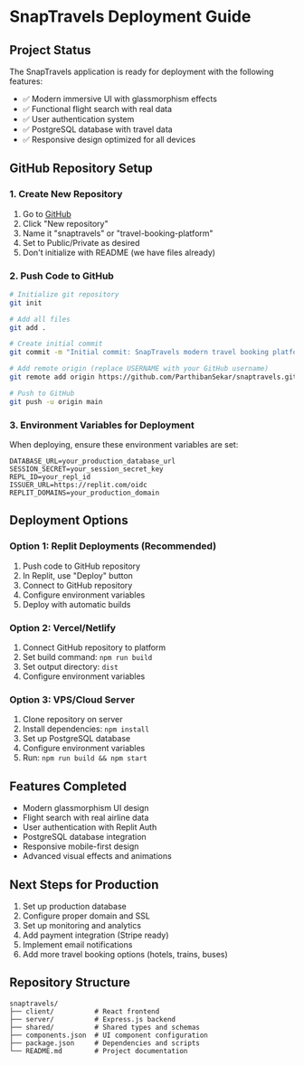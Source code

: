 # SnapTravels Deployment Guide

## Project Status
The SnapTravels application is ready for deployment with the following features:
- ✅ Modern immersive UI with glassmorphism effects
- ✅ Functional flight search with real data
- ✅ User authentication system
- ✅ PostgreSQL database with travel data
- ✅ Responsive design optimized for all devices

## GitHub Repository Setup

### 1. Create New Repository
1. Go to [GitHub](https://github.com)
2. Click "New repository"
3. Name it "snaptravels" or "travel-booking-platform"
4. Set to Public/Private as desired
5. Don't initialize with README (we have files already)

### 2. Push Code to GitHub
```bash
# Initialize git repository
git init

# Add all files
git add .

# Create initial commit
git commit -m "Initial commit: SnapTravels modern travel booking platform"

# Add remote origin (replace USERNAME with your GitHub username)
git remote add origin https://github.com/ParthibanSekar/snaptravels.git

# Push to GitHub
git push -u origin main
```

### 3. Environment Variables for Deployment
When deploying, ensure these environment variables are set:
```
DATABASE_URL=your_production_database_url
SESSION_SECRET=your_session_secret_key
REPL_ID=your_repl_id
ISSUER_URL=https://replit.com/oidc
REPLIT_DOMAINS=your_production_domain
```

## Deployment Options

### Option 1: Replit Deployments (Recommended)
1. Push code to GitHub repository
2. In Replit, use "Deploy" button
3. Connect to GitHub repository
4. Configure environment variables
5. Deploy with automatic builds

### Option 2: Vercel/Netlify
1. Connect GitHub repository to platform
2. Set build command: `npm run build`
3. Set output directory: `dist`
4. Configure environment variables

### Option 3: VPS/Cloud Server
1. Clone repository on server
2. Install dependencies: `npm install`
3. Set up PostgreSQL database
4. Configure environment variables
5. Run: `npm run build && npm start`

## Features Completed
- Modern glassmorphism UI design
- Flight search with real airline data
- User authentication with Replit Auth
- PostgreSQL database integration
- Responsive mobile-first design
- Advanced visual effects and animations

## Next Steps for Production
1. Set up production database
2. Configure proper domain and SSL
3. Set up monitoring and analytics
4. Add payment integration (Stripe ready)
5. Implement email notifications
6. Add more travel booking options (hotels, trains, buses)

## Repository Structure
```
snaptravels/
├── client/          # React frontend
├── server/          # Express.js backend
├── shared/          # Shared types and schemas
├── components.json  # UI component configuration
├── package.json     # Dependencies and scripts
└── README.md        # Project documentation
```